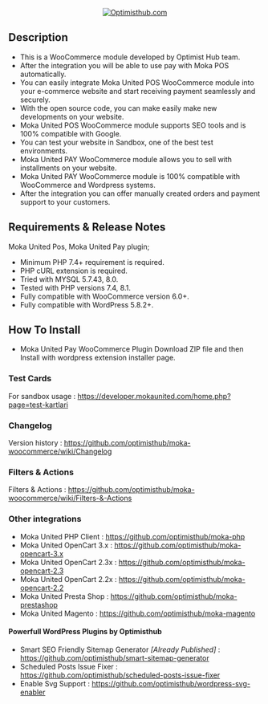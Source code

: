<p align="center">
  <a href="https://optimisthub.com/?utm_source=moka-woocommerce&utm_campaign=moka-woocommerce&utm_content=readme">
    <img alt="Optimisthub.com" src="https://www.optimisthub.com/cdn/moka/moka-woocommerce-plugin.png">
  </a> 
</p>

## Description

- This is a WooCommerce module developed by Optimist Hub team. 
- After the integration you will be able to use pay with Moka POS automatically.
- You can easily integrate Moka United POS WooCommerce module into your e-commerce website and start receiving payment seamlessly and securely. 
- With the open source code, you can make easily make new developments on your website. 
- Moka United POS WooCommerce module supports SEO tools and is 100% compatible with Google.
- You can test your website in Sandbox, one of the best test environments.
- Moka United PAY WooCommerce module allows you to sell with installments on your website.
- Moka United PAY WooCommerce module is 100% compatible with WooCommerce and Wordpress systems. 
- After the integration you can offer manually created orders and payment support to your customers.

## Requirements & Release Notes

Moka United Pos, Moka United Pay plugin;

- Minimum PHP 7.4+ requirement is required.
- PHP cURL extension is required.
- Tried with MYSQL 5.7.43, 8.0.
- Tested with PHP versions 7.4, 8.1.
- Fully compatible with WooCommerce version 6.0+.
- Fully compatible with WordPress 5.8.2+.

## How To Install

- Moka United Pay WooCommerce Plugin Download ZIP file and then Install with wordpress extension installer page.

### Test Cards

For sandbox usage : https://developer.mokaunited.com/home.php?page=test-kartlari

### Changelog 

Version history : https://github.com/optimisthub/moka-woocommerce/wiki/Changelog

### Filters & Actions 

Filters & Actions : https://github.com/optimisthub/moka-woocommerce/wiki/Filters-&-Actions

### Other integrations

- Moka United PHP Client : https://github.com/optimisthub/moka-php 
- Moka United OpenCart 3.x : https://github.com/optimisthub/moka-opencart-3.x
- Moka United OpenCart 2.3x : https://github.com/optimisthub/moka-opencart-2.3
- Moka United OpenCart 2.2x : https://github.com/optimisthub/moka-opencart-2.2
- Moka United Presta Shop : https://github.com/optimisthub/moka-prestashop
- Moka United Magento : https://github.com/optimisthub/moka-magento

#### Powerfull WordPress Plugins by Optimisthub 

- Smart SEO Friendly Sitemap Generator *[Already Published]* : https://github.com/optimisthub/smart-sitemap-generator
- Scheduled Posts Issue Fixer : https://github.com/optimisthub/scheduled-posts-issue-fixer
- Enable Svg Support : https://github.com/optimisthub/wordpress-svg-enabler